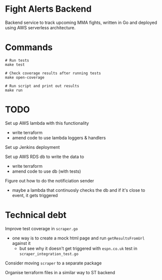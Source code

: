 # Fight Alerts Backend

Backend service to track upcoming MMA fights, written in Go and deployed using AWS serverless architecture.

# Commands

```
# Run tests
make test

# Check coverage results after running tests
make open-coverage

# Run script and print out results
make run
```

# TODO

Set up AWS lambda with this functionality
- write terraform
- amend code to use lambda loggers & handlers

Set up Jenkins deployment

Set up AWS RDS db to write the data to
- write terraform
- amend code to use db (with tests)

Figure out how to do the notificiation sender
- maybe a lambda that continuosly checks the db and if it's close to event, it gets triggered

# Technical debt

Improve test coverage in `scraper.go`
- one way is to create a mock html page and run `getResultsFromUrl` against it
    - but see why it doesn't get triggered with `espn.co.uk` test in `scraper_integration_test.go`

Consider moving `scraper` to a separate package

Organise terraform files in a similar way to ST backend